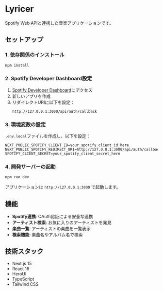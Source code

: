 # Lyricer

Spotify Web APIと連携した音楽アプリケーションです。

## セットアップ

### 1. 依存関係のインストール
```bash
npm install
```

### 2. Spotify Developer Dashboard設定
1. [Spotify Developer Dashboard](https://developer.spotify.com/dashboard)にアクセス
2. 新しいアプリを作成
3. リダイレクトURIに以下を設定：
   ```
   http://127.0.0.1:3000/api/auth/callback
   ```

### 3. 環境変数の設定
`.env.local`ファイルを作成し、以下を設定：

```env
NEXT_PUBLIC_SPOTIFY_CLIENT_ID=your_spotify_client_id_here
NEXT_PUBLIC_SPOTIFY_REDIRECT_URI=http://127.0.0.1:3000/api/auth/callback
SPOTIFY_CLIENT_SECRET=your_spotify_client_secret_here
```

### 4. 開発サーバーの起動
```bash
npm run dev
```

アプリケーションは `http://127.0.0.1:3000` で起動します。

## 機能

- **Spotify連携**: OAuth認証による安全な連携
- **アーティスト検索**: お気に入りのアーティストを発見
- **楽曲一覧**: アーティストの楽曲を一覧表示
- **検索機能**: 楽曲名やアルバム名で検索

## 技術スタック

- Next.js 15
- React 18
- HeroUI
- TypeScript
- Tailwind CSS